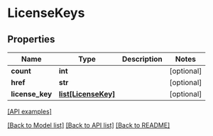 # LicenseKeys

## Properties
Name | Type | Description | Notes
------------ | ------------- | ------------- | -------------
**count** | **int** |  | [optional] 
**href** | **str** |  | [optional] 
**license_key** | [**list[LicenseKey]**](LicenseKey.md) |  | [optional] 

[[API examples]](http://devopshq.github.io/teamcity/teamcity_models/LicenseKeys.html)

[[Back to Model list]](../README.md#documentation-for-models) [[Back to API list]](../README.md#documentation-for-api-endpoints) [[Back to README]](../README.md)


